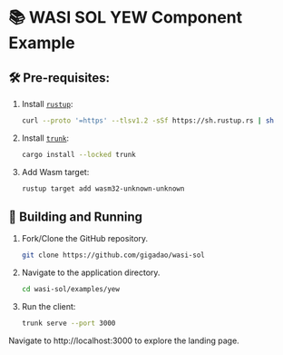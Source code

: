 # 📚 WASI SOL YEW Component Example

## 🛠️ Pre-requisites:

1. Install [`rustup`](https://www.rust-lang.org/tools/install):

    ```bash
    curl --proto '=https' --tlsv1.2 -sSf https://sh.rustup.rs | sh
    ```

1. Install [`trunk`](https://trunkrs.dev/):

    ```bash
    cargo install --locked trunk
    ```

1. Add Wasm target:

    ```bash
    rustup target add wasm32-unknown-unknown
    ```

## 🚀 Building and Running

1. Fork/Clone the GitHub repository.

	```bash
	git clone https://github.com/gigadao/wasi-sol
	```

1. Navigate to the application directory.

	```bash
	cd wasi-sol/examples/yew
	```

1. Run the client:

	```sh
	trunk serve --port 3000
	```

Navigate to http://localhost:3000 to explore the landing page.
